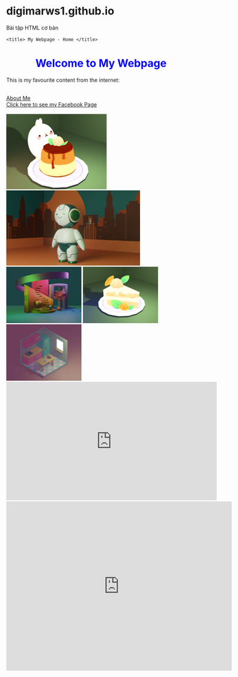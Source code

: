 # digimarws1.github.io
Bài tập HTML cơ bản 
<!DOCTYPE html>
<html>

<head>

    <title> My Webpage - Home </title>

</head>

<body>
    <h1 style = "text-align:center; color:blue; font-weight: bold;">
        Welcome to My Webpage
    </h1>
    <p> This is my favourite content from the internet: </p>
    <br>
    <a href="./about.html"> About Me </a>
    <br>
    <a href="https://www.facebook.com/khue.phung.92/">Click here to see my Facebook Page</a>
    <br>
    <br>
    <img src="./z3581175652437_b75f7129ba3fd803437ed1a55f88221d.jpg" alt="3D cake" height="200">
    <img src="./z2969952681342_9171621fa8b7d5207e177df5b2f1f421.jpg" alt="3D cake" height="200">
    <br>
    <img src="./z2684549754103_671f4dd2b5c0b3a28b9eae3d7c5aa333.jpg" alt="3D cake" height="150">
    <img src="./z2686050148275_dd957d96194161263ec76ac985c6265f.jpg" alt="3D cake" height="150">
    <img src="./z2690227056655_0891e3166527c8e119420afc2d30747c.jpg" alt="3D cake" height="150">
    <br>
    <iframe width="560" height="315" src="https://www.youtube.com/embed/xrXhPtJsESs?si=hWySLTutmf31wcHw" 
    title="YouTube video player" frameborder="0" allow="accelerometer; autoplay; clipboard-write; encrypted-media; 
    gyroscope; picture-in-picture; web-share" allowfullscreen></iframe>
    <br>
    <iframe src="https://www.google.com/maps/embed?pb=!1m18!1m12!1m3!1d3919.654887782485!2d106.6657884399167!3d10.76105845952022!2m3!1f0!2f0!3f0!3m2!1i1024!2i768!4f13.1!3m3!1m2!1s0x31752ee4595019ad%3A0xf2a1b15c6af2c1a6!2sUniversity%20of%20Economics%20HCMC%20-%20Campus%20B!5e0!3m2!1sen!2s!4v1698041263627!5m2!1sen!2s" width="600" height="450" style="border:0;" allowfullscreen="" loading="lazy" referrerpolicy="no-referrer-when-downgrade"></iframe>
</body>
</html>
